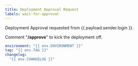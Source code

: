 ```yaml
---
title: Deployment Approval Request
labels: wait-for-approval
---
```


Deployment Approval requested from {{ payload.sender.login }}.

Comment "**/approve**" to kick the deployment off.

```yaml metadata
environment: "{{ env.ENVIRONMENT }}"
tag: "{{ env.TAG }}"
changelog:
  "{{ env.CHANGELOG }}"
```
